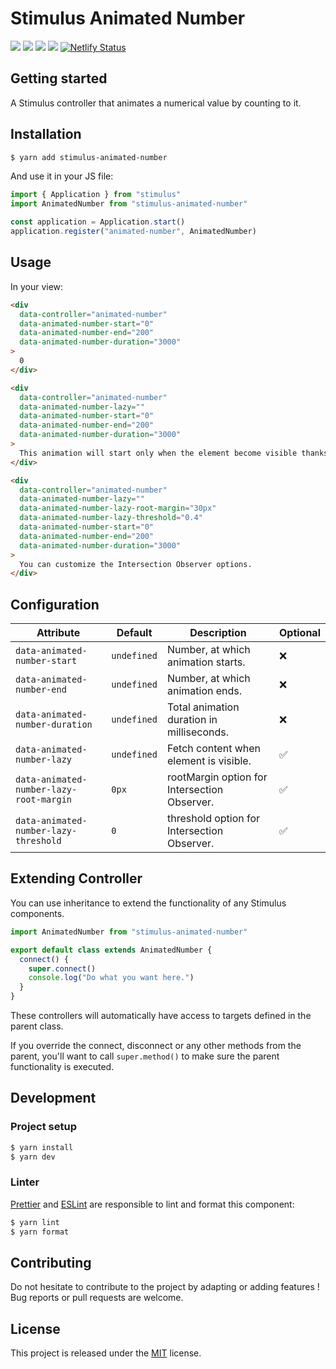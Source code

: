 # Stimulus Animated Number

[![](https://img.shields.io/npm/dt/stimulus-animated-number.svg)](https://www.npmjs.com/package/stimulus-animated-number)
[![](https://img.shields.io/npm/v/stimulus-animated-number.svg)](https://www.npmjs.com/package/stimulus-animated-number)
[![](https://github.com/stimulus-components/stimulus-animated-number/workflows/Lint/badge.svg)](https://github.com/stimulus-components/stimulus-animated-number)
[![](https://img.shields.io/github/license/stimulus-components/stimulus-animated-number.svg)](https://github.com/stimulus-components/stimulus-animated-number)
[![Netlify Status](https://api.netlify.com/api/v1/badges/bc3d072f-f5ce-4bda-b8a7-a7f362f626db/deploy-status)](https://stimulus-animated-number.netlify.com)

## Getting started

A Stimulus controller that animates a numerical value by counting to it.

## Installation

```bash
$ yarn add stimulus-animated-number
```

And use it in your JS file:
```js
import { Application } from "stimulus"
import AnimatedNumber from "stimulus-animated-number"

const application = Application.start()
application.register("animated-number", AnimatedNumber)
```

## Usage

In your view:
```html
<div
  data-controller="animated-number"
  data-animated-number-start="0"
  data-animated-number-end="200"
  data-animated-number-duration="3000"
>
  0
</div>

<div
  data-controller="animated-number"
  data-animated-number-lazy=""
  data-animated-number-start="0"
  data-animated-number-end="200"
  data-animated-number-duration="3000"
>
  This animation will start only when the element become visible thanks to Intersection Observers.
</div>

<div
  data-controller="animated-number"
  data-animated-number-lazy=""
  data-animated-number-lazy-root-margin="30px"
  data-animated-number-lazy-threshold="0.4"
  data-animated-number-start="0"
  data-animated-number-end="200"
  data-animated-number-duration="3000"
>
  You can customize the Intersection Observer options.
</div>
```

## Configuration

| Attribute | Default | Description | Optional |
| --------- | ------- | ----------- | -------- |
| `data-animated-number-start` | `undefined` | Number, at which animation starts. | ❌ |
| `data-animated-number-end` | `undefined` | Number, at which animation ends. | ❌ |
| `data-animated-number-duration` | `undefined` | Total animation duration in milliseconds. | ❌ |
| `data-animated-number-lazy` | `undefined` | Fetch content when element is visible. | ✅ |
| `data-animated-number-lazy-root-margin` | `0px` | rootMargin option for Intersection Observer. | ✅ |
| `data-animated-number-lazy-threshold` | `0` | threshold option for Intersection Observer. | ✅ |

## Extending Controller

You can use inheritance to extend the functionality of any Stimulus components.

```js
import AnimatedNumber from "stimulus-animated-number"

export default class extends AnimatedNumber {
  connect() {
    super.connect()
    console.log("Do what you want here.")
  }
}
```

These controllers will automatically have access to targets defined in the parent class.

If you override the connect, disconnect or any other methods from the parent, you'll want to call `super.method()` to make sure the parent functionality is executed.

## Development

### Project setup
```bash
$ yarn install
$ yarn dev
```

### Linter
[Prettier](https://prettier.io/) and [ESLint](https://eslint.org/) are responsible to lint and format this component:
```bash
$ yarn lint
$ yarn format
```

## Contributing

Do not hesitate to contribute to the project by adapting or adding features ! Bug reports or pull requests are welcome.

## License

This project is released under the [MIT](http://opensource.org/licenses/MIT) license.
